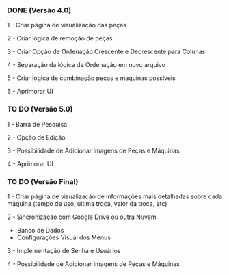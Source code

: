 ### DONE (Versão 4.0)

1 - Criar página de visualização das peças

2 - Criar lógica de remoção de peças

3 - Criar Opção de Ordenação Crescente e Decrescente para Colunas

4 - Separação da lógica de Ordenação em novo arquivo

5 - Criar lógica de combinação peças e maquinas possíveis

6 - Aprimorar UI



### TO DO (Versão 5.0)

1 - Barra de Pesquisa

2 - Opção de Edição

3 - Possibilidade de Adicionar Imagens de Peças e Máquinas

4 - Aprimorar UI


### TO DO (Versão Final)

1 - Criar página de visualização de informações mais detalhadas sobre cada máquina (tempo de uso, ultima troca, valor da troca, etc)

2 - Sincronização com Google Drive ou outra Nuvem
   - Banco de Dados
   - Configurações Visual dos Menus

3 - Implementação de Senha e Usuários

4 - Possibilidade de Adicionar Imagens de Peças e Máquinas

